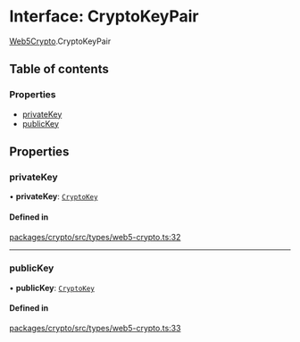 # Interface: CryptoKeyPair

[Web5Crypto](../modules/Web5Crypto.md).CryptoKeyPair

## Table of contents

### Properties

- [privateKey](Web5Crypto.CryptoKeyPair.md#privatekey)
- [publicKey](Web5Crypto.CryptoKeyPair.md#publickey)

## Properties

### privateKey

• **privateKey**: [`CryptoKey`](Web5Crypto.CryptoKey.md)

#### Defined in

[packages/crypto/src/types/web5-crypto.ts:32](https://github.com/TBD54566975/web5-js/blob/ff920f5/packages/crypto/src/types/web5-crypto.ts#L32)

___

### publicKey

• **publicKey**: [`CryptoKey`](Web5Crypto.CryptoKey.md)

#### Defined in

[packages/crypto/src/types/web5-crypto.ts:33](https://github.com/TBD54566975/web5-js/blob/ff920f5/packages/crypto/src/types/web5-crypto.ts#L33)
